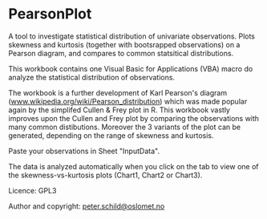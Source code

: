 # PearsonPlot
A tool to investigate statistical distribution of univariate observations. Plots skewness and kurtosis (together with bootsrapped observations) on a Pearson diagram, and compares to common statsitical distributions.

This workbook contains one Visual Basic for Applications (VBA) macro do analyze the statistical distribution of observations.

The workbook is a further development of Karl Pearson's diagram (www.wikipedia.org/wiki/Pearson_distribution) which was made popular again by the simplifed Cullen & Frey plot in R. This workbook vastly improves upon the Cullen and Frey plot by comparing the observations with many common distibutions. Moreover the 3 variants of the plot can be generated, depending on the range of skewness and kurtosis.

Paste your observations in Sheet "InputData".

The data is analyzed automatically when you click on the tab to view one of the skewness-vs-kurtosis plots (Chart1, Chart2 or Chart3).

Licence: GPL3

Author and copyright: peter.schild@oslomet.no 
